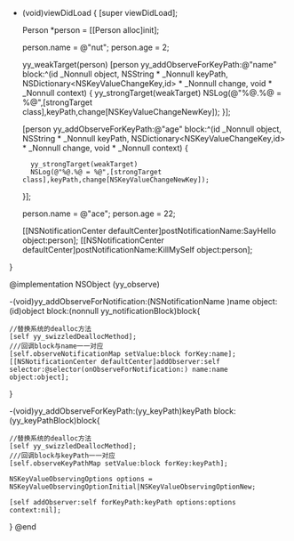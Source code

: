 - (void)viewDidLoad {
    [super viewDidLoad];
    
    Person *person = [[Person alloc]init];
    
    person.name = @"nut";
    person.age = 2;
    
    yy_weakTarget(person)
    [person yy_addObserveForKeyPath:@"name" block:^(id  _Nonnull object, NSString * _Nonnull keyPath, NSDictionary<NSKeyValueChangeKey,id> * _Nonnull change, void * _Nonnull context) {
        yy_strongTarget(weakTarget)
        NSLog(@"%@.%@ = %@",[strongTarget class],keyPath,change[NSKeyValueChangeNewKey]);
    }];
    
    [person yy_addObserveForKeyPath:@"age" block:^(id  _Nonnull object, NSString * _Nonnull keyPath, NSDictionary<NSKeyValueChangeKey,id> * _Nonnull change, void * _Nonnull context) {
        
        yy_strongTarget(weakTarget)
        NSLog(@"%@.%@ = %@",[strongTarget class],keyPath,change[NSKeyValueChangeNewKey]);
    }];

    person.name = @"ace";
    person.age = 22;
        
    [[NSNotificationCenter defaultCenter]postNotificationName:SayHello object:person];
    [[NSNotificationCenter defaultCenter]postNotificationName:KillMySelf object:person];
    
}



@implementation NSObject (yy_observe)

-(void)yy_addObserveForNotification:(NSNotificationName )name object:(id)object block:(nonnull yy_notificationBlock)block{
    
    //替换系统的dealloc方法
    [self yy_swizzledDeallocMethod];
    ///回调block与name一一对应
    [self.observeNotificationMap setValue:block forKey:name];
    [[NSNotificationCenter defaultCenter]addObserver:self selector:@selector(onObserveForNotification:) name:name object:object];
}

-(void)yy_addObserveForKeyPath:(yy_keyPath)keyPath block:(yy_keyPathBlock)block{
    
    //替换系统的dealloc方法
    [self yy_swizzledDeallocMethod];
    ///回调block与keyPath一一对应
    [self.observeKeyPathMap setValue:block forKey:keyPath];
    
    NSKeyValueObservingOptions options = NSKeyValueObservingOptionInitial|NSKeyValueObservingOptionNew;
    
    [self addObserver:self forKeyPath:keyPath options:options context:nil];
}
@end

